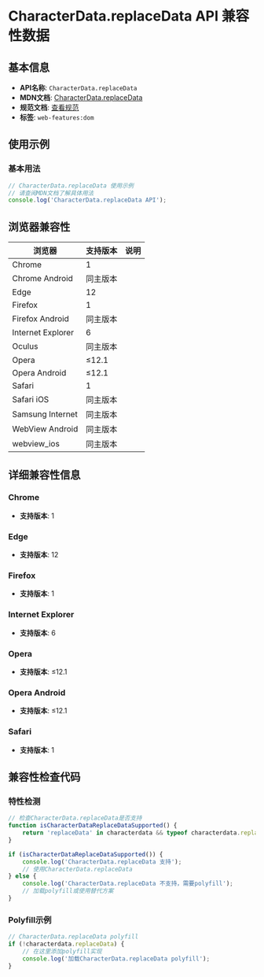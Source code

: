 # CharacterData.replaceData API 兼容性数据

## 基本信息

- **API名称**: `CharacterData.replaceData`
- **MDN文档**: [CharacterData.replaceData](https://developer.mozilla.org/docs/Web/API/CharacterData/replaceData)
- **规范文档**: [查看规范](https://dom.spec.whatwg.org/#dom-characterdata-replacedata)
- **标签**: `web-features:dom`

## 使用示例

### 基本用法

```javascript
// CharacterData.replaceData 使用示例
// 请查阅MDN文档了解具体用法
console.log('CharacterData.replaceData API');
```

## 浏览器兼容性

| 浏览器 | 支持版本 | 说明 |
|--------|----------|------|
| Chrome | 1 |  |
| Chrome Android | 同主版本 |  |
| Edge | 12 |  |
| Firefox | 1 |  |
| Firefox Android | 同主版本 |  |
| Internet Explorer | 6 |  |
| Oculus | 同主版本 |  |
| Opera | ≤12.1 |  |
| Opera Android | ≤12.1 |  |
| Safari | 1 |  |
| Safari iOS | 同主版本 |  |
| Samsung Internet | 同主版本 |  |
| WebView Android | 同主版本 |  |
| webview_ios | 同主版本 |  |

## 详细兼容性信息

### Chrome

- **支持版本**: 1

### Edge

- **支持版本**: 12

### Firefox

- **支持版本**: 1

### Internet Explorer

- **支持版本**: 6

### Opera

- **支持版本**: ≤12.1

### Opera Android

- **支持版本**: ≤12.1

### Safari

- **支持版本**: 1

## 兼容性检查代码

### 特性检测

```javascript
// 检查CharacterData.replaceData是否支持
function isCharacterDataReplaceDataSupported() {
    return 'replaceData' in characterdata && typeof characterdata.replaceData === 'function';
}

if (isCharacterDataReplaceDataSupported()) {
    console.log('CharacterData.replaceData 支持');
    // 使用CharacterData.replaceData
} else {
    console.log('CharacterData.replaceData 不支持，需要polyfill');
    // 加载polyfill或使用替代方案
}
```

### Polyfill示例

```javascript
// CharacterData.replaceData polyfill
if (!characterdata.replaceData) {
    // 在这里添加polyfill实现
    console.log('加载CharacterData.replaceData polyfill');
}
```

